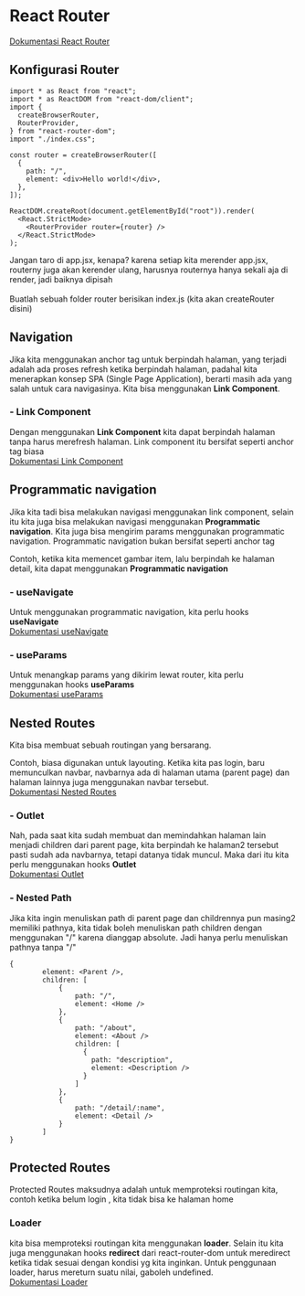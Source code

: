 # React Router
[Dokumentasi React Router](https://reactrouter.com/en/main/start/tutorial)

## Konfigurasi Router
```
import * as React from "react";
import * as ReactDOM from "react-dom/client";
import {
  createBrowserRouter,
  RouterProvider,
} from "react-router-dom";
import "./index.css";

const router = createBrowserRouter([
  {
    path: "/",
    element: <div>Hello world!</div>,
  },
]);

ReactDOM.createRoot(document.getElementById("root")).render(
  <React.StrictMode>
    <RouterProvider router={router} />
  </React.StrictMode>
);
```
Jangan taro di app.jsx, kenapa? karena setiap kita merender app.jsx, routerny juga akan kerender ulang, harusnya routernya hanya sekali aja di render, jadi baiknya dipisah
<br>
<br>
Buatlah sebuah folder router berisikan index.js (kita akan createRouter disini)


## Navigation
Jika kita menggunakan anchor tag untuk berpindah halaman, yang terjadi adalah ada proses refresh ketika berpindah halaman, padahal kita menerapkan konsep SPA (Single Page Application), berarti masih ada yang salah untuk cara navigasinya. Kita bisa menggunakan **Link Component**.

### - Link Component
Dengan menggunakan **Link Component** kita dapat berpindah halaman tanpa harus merefresh halaman. Link component itu bersifat seperti anchor tag biasa
<br>
[Dokumentasi Link Component](https://reactrouter.com/en/main/components/link)


## Programmatic navigation
Jika kita tadi bisa melakukan navigasi menggunakan link component, selain itu kita juga bisa melakukan navigasi menggunakan **Programmatic navigation**. Kita juga bisa mengirim params menggunakan programmatic navigation. Programmatic navigation bukan bersifat seperti anchor tag

Contoh, ketika kita memencet gambar item, lalu berpindah ke halaman detail, kita dapat menggunakan **Programmatic navigation**


### - useNavigate
Untuk menggunakan programmatic navigation, kita perlu hooks **useNavigate**
<br>
[Dokumentasi useNavigate](https://reactrouter.com/en/main/hooks/use-navigate)

### - useParams
Untuk menangkap params yang dikirim lewat router, kita perlu menggunakan hooks **useParams**
<br>
[Dokumentasi useParams](https://reactrouter.com/en/main/hooks/use-params)

## Nested Routes
Kita bisa membuat sebuah routingan yang bersarang.

Contoh, biasa digunakan untuk layouting. Ketika kita pas login, baru memunculkan navbar, navbarnya ada di halaman utama (parent page) dan halaman lainnya juga menggunakan navbar tersebut.
<br>
[Dokumentasi Nested Routes](https://reactrouter.com/en/main/start/overview#nested-routes)

### - Outlet
Nah, pada saat kita sudah membuat dan memindahkan halaman lain menjadi children dari parent page, kita berpindah ke halaman2 tersebut pasti sudah ada navbarnya, tetapi datanya tidak muncul. Maka dari itu kita perlu menggunakan hooks **Outlet**
<br>
[Dokumentasi Outlet](https://reactrouter.com/en/main/components/outlet)

### - Nested Path
Jika kita ingin menuliskan path di parent page dan childrennya pun masing2 memiliki pathnya, kita tidak boleh menuliskan path children dengan menggunakan "/" karena dianggap absolute. Jadi hanya perlu menuliskan pathnya tanpa "/"

```
{
        element: <Parent />,
        children: [
            {
                path: "/",
                element: <Home />
            },
            {
                path: "/about",
                element: <About />
                children: [
                  {
                    path: "description",
                    element: <Description />
                  }
                ]
            },
            {
                path: "/detail/:name",
                element: <Detail />
            }
        ]
}
```

## Protected Routes
Protected Routes maksudnya adalah untuk memproteksi routingan kita, contoh ketika belum login , kita tidak bisa ke halaman home

### Loader
kita bisa memproteksi routingan kita menggunakan **loader**. Selain itu kita juga menggunakan hooks **redirect** dari react-router-dom untuk meredirect ketika tidak sesuai dengan kondisi yg kita inginkan. Untuk penggunaan loader, harus mereturn suatu nilai, gaboleh undefined.
<br>
[Dokumentasi Loader](https://reactrouter.com/en/main/route/loader)

